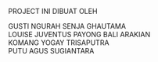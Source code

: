 PROJECT INI DIBUAT OLEH
<tr>
	<td>
<a>GUSTI NGURAH SENJA GHAUTAMA</a>
	</td>	
</tr>
<br>
<tr>
 <td>
<a>LOUISE JUVENTUS PAYONG BALI ARAKIAN</a>
 </td>
</tr>
<br>

<tr>
	<td>		
<a>KOMANG YOGAY TRISAPUTRA</a>
	</td>
</tr>
<br>

<tr>
	<td>
<a>PUTU AGUS SUGIANTARA</a>
	</td>
</tr>



